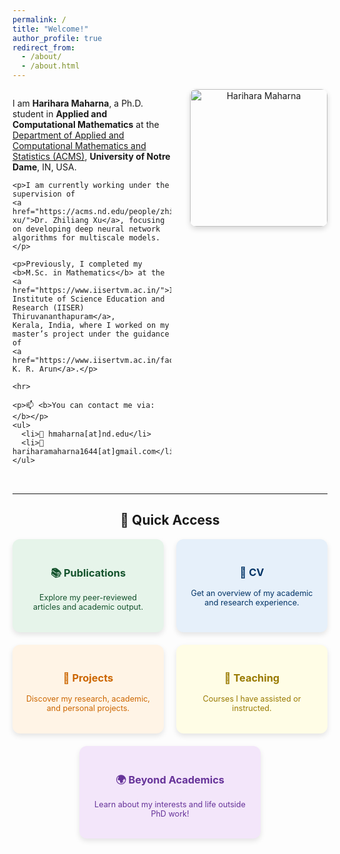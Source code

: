 ```yaml
---
permalink: /
title: "Welcome!"
author_profile: true
redirect_from:
  - /about/
  - /about.html
---
```


<div style="display: flex; align-items: flex-start; justify-content: space-between; flex-wrap: wrap;">

  <!-- LEFT SIDE -->
  <div style="flex: 1; min-width: 250px; max-width: 650px;">
    <p>I am <b>Harihara Maharna</b>, a Ph.D. student in <b>Applied and Computational Mathematics</b> at the 
    <a href="https://acms.nd.edu/">Department of Applied and Computational Mathematics and Statistics (ACMS)</a>, 
    <b>University of Notre Dame</b>, IN, USA.</p>

    <p>I am currently working under the supervision of 
    <a href="https://acms.nd.edu/people/zhiliang-xu/">Dr. Zhiliang Xu</a>, focusing on developing deep neural network 
    algorithms for multiscale models.</p>

    <p>Previously, I completed my <b>M.Sc. in Mathematics</b> at the 
    <a href="https://www.iisertvm.ac.in/">Indian Institute of Science Education and Research (IISER) Thiruvananthapuram</a>, 
    Kerala, India, where I worked on my master’s project under the guidance of 
    <a href="https://www.iisertvm.ac.in/faculty/arun">Dr. K. R. Arun</a>.</p>

    <hr>

    <p>📫 <b>You can contact me via:</b></p>
    <ul>
      <li>📧 hmaharna[at]nd.edu</li>
      <li>📧 hariharamaharna1644[at]gmail.com</li>
    </ul>
  </div>

  <!-- RIGHT SIDE -->
  <div style="flex: 0 0 220px; margin-left: 30px; text-align: center;">
    <img src="/assets/images/harihara.jpg" alt="Harihara Maharna" style="width: 220px; border-radius: 10px; box-shadow: 0 4px 8px rgba(0,0,0,0.15);">
  </div>

</div>

<hr style="margin-top: 2rem;">

<h2 style="text-align: center;">🔗 Quick Access</h2>

<div style="display: flex; flex-wrap: wrap; justify-content: center; gap: 20px; margin-top: 1rem;">

  <a href="/publications/" style="flex: 1 1 200px; max-width: 250px; text-align: center; padding: 20px; border-radius: 12px; background-color: #e6f4ea; box-shadow: 0 4px 8px rgba(0,0,0,0.1); text-decoration: none; color: #14532d;">
  <h3>📚 Publications</h3>
  <p style="font-size: 0.9em;">Explore my peer-reviewed articles and academic output.</p>
  </a>

  <a href="/cv/" style="flex: 1 1 200px; max-width: 250px; text-align: center; padding: 20px; border-radius: 12px; background-color: #e6f0fa; box-shadow: 0 4px 8px rgba(0,0,0,0.1); text-decoration: none; color: #003366;">
    <h3>📄 CV</h3>
    <p style="font-size: 0.9em;">Get an overview of my academic and research experience.</p>
  </a>
    
  <a href="/project/" style="flex: 1 1 200px; max-width: 250px; text-align: center; padding: 20px; border-radius: 12px; background-color: #fff4e6; box-shadow: 0 4px 8px rgba(0,0,0,0.1); text-decoration: none; color: #cc6600;">
    <h3>🧠 Projects</h3>
    <p style="font-size: 0.9em;">Discover my research, academic, and personal projects.</p>
  </a>

  <a href="/teaching/" style="flex: 1 1 200px; max-width: 250px; text-align: center; padding: 20px; border-radius: 12px; background-color: #fffde6; box-shadow: 0 4px 8px rgba(0,0,0,0.1); text-decoration: none; color: #997a00;">
    <h3>📘 Teaching</h3>
    <p style="font-size: 0.9em;">Courses I have assisted or instructed.</p>
  </a>

  <a href="/more/" style="flex: 1 1 200px; max-width: 250px; text-align: center; padding: 20px; border-radius: 12px; background-color: #f3e6fa; box-shadow: 0 4px 8px rgba(0,0,0,0.1); text-decoration: none; color: #663399;">
    <h3>🌍 Beyond Academics</h3>
    <p style="font-size: 0.9em;">Learn about my interests and life outside PhD work!</p>
  </a>

</div>
